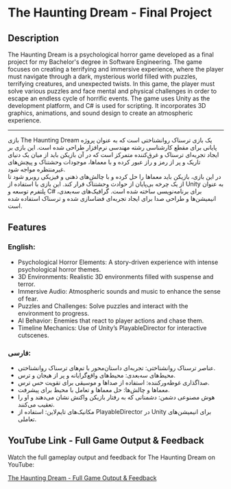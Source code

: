 # The Haunting Dream - Final Project

## Description

The Haunting Dream is a psychological horror game developed as a final project for my Bachelor's degree in Software Engineering. The game focuses on creating a terrifying and immersive experience, where the player must navigate through a dark, mysterious world filled with puzzles, terrifying creatures, and unexpected twists. In this game, the player must solve various puzzles and face mental and physical challenges in order to escape an endless cycle of horrific events. The game uses Unity as the development platform, and C# is used for scripting. It incorporates 3D graphics, animations, and sound design to create an atmospheric experience.

---

بازی The Haunting Dream یک بازی ترسناک روانشناختی است که به عنوان پروژه پایانی برای مقطع کارشناسی رشته مهندسی نرم‌افزار طراحی شده است. این بازی بر ایجاد تجربه‌ای ترسناک و غرق‌کننده متمرکز است که در آن بازیکن باید از میان یک دنیای تاریک و پر از رمز و راز عبور کرده و با معماها، موجودات وحشتناک و پیچش‌های غیرمنتظره مواجه شود.  
در این بازی، بازیکن باید معماها را حل کرده و با چالش‌های ذهنی و فیزیکی روبرو شود تا از یک چرخه بی‌پایان از حوادث وحشتناک فرار کند. این بازی با استفاده از Unity به عنوان پلتفرم توسعه و C# برای برنامه‌نویسی ساخته شده است. گرافیک‌های سه‌بعدی، انیمیشن‌ها و طراحی صدا برای ایجاد تجربه‌ای فضاسازی شده و ترسناک استفاده شده است.

## Features

### English:

- Psychological Horror Elements: A story-driven experience with intense psychological horror themes.
- 3D Environments: Realistic 3D environments filled with suspense and terror.
- Immersive Audio: Atmospheric sounds and music to enhance the sense of fear.
- Puzzles and Challenges: Solve puzzles and interact with the environment to progress.
- AI Behavior: Enemies that react to player actions and chase them.
- Timeline Mechanics: Use of Unity’s PlayableDirector for interactive cutscenes.

### فارسی:

- عناصر ترسناک روانشناختی: تجربه‌ای داستان‌محور با تم‌های ترسناک روانشناختی.
- محیط‌های سه‌بعدی: محیط‌های واقع‌گرایانه و پر از هیجان و ترس.
- صداگذاری غوطه‌ورکننده: استفاده از صداها و موسیقی برای تقویت حس ترس.
- معماها و چالش‌ها: حل معماها و تعامل با محیط برای پیشرفت.
- هوش مصنوعی دشمن: دشمنانی که به رفتار بازیکن واکنش نشان می‌دهند و او را تعقیب می‌کنند.
- مکانیک‌های تایم‌لاین: استفاده از PlayableDirector در Unity برای انیمیشن‌های تعاملی.

## YouTube Link - Full Game Output & Feedback

Watch the full gameplay output and feedback for The Haunting Dream on YouTube:

[The Haunting Dream - Full Game Output & Feedback](https://youtu.be/TsbSpEVTdJI)
